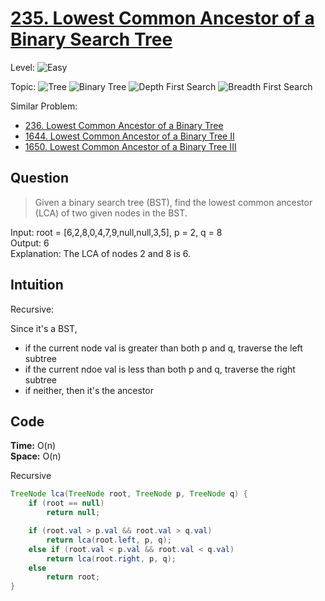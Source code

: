 # [235. Lowest Common Ancestor of a Binary Search Tree](https://leetcode.com/problems/lowest-common-ancestor-of-a-binary-search-tree/)

Level:
![Easy](https://img.shields.io/badge/-Easy-00b300)

Topic:
![Tree](https://img.shields.io/badge/-Tree-70db70)
![Binary Tree](https://img.shields.io/badge/-Binary_Tree-5cd65c)
![Depth First Search](https://img.shields.io/badge/-Depth_First_Search-47d147)
![Breadth First Search](https://img.shields.io/badge/-Breadth_First_Search-33cc33)

Similar Problem:

- [236. Lowest Common Ancestor of a Binary Tree](0236.md)
- [1644. Lowest Common Ancestor of a Binary Tree II](1644.md)
- [1650. Lowest Common Ancestor of a Binary Tree III](1650.md)

## Question

> Given a binary search tree (BST), find the lowest common ancestor (LCA) of two given nodes in the BST.

Input: root = [6,2,8,0,4,7,9,null,null,3,5], p = 2, q = 8  
Output: 6  
Explanation: The LCA of nodes 2 and 8 is 6.

## Intuition

Recursive:

Since it's a BST,

- if the current node val is greater than both p and q, traverse the left subtree
- if the current ndoe val is less than both p and q,
  traverse the right subtree
- if neither, then it's the ancestor

## Code

**Time:** O(n)  
**Space:** O(n)

Recursive

```java
TreeNode lca(TreeNode root, TreeNode p, TreeNode q) {
    if (root == null)
        return null;

    if (root.val > p.val && root.val > q.val)
        return lca(root.left, p, q);
    else if (root.val < p.val && root.val < q.val)
        return lca(root.right, p, q);
    else
        return root;
}
```
